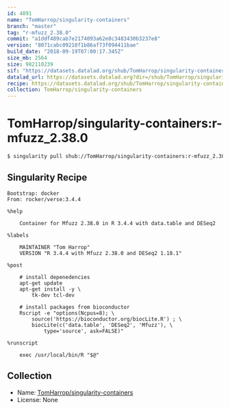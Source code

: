 ```yaml
---
id: 4891
name: "TomHarrop/singularity-containers"
branch: "master"
tag: "r-mfuzz_2.38.0"
commit: "a1ddf489cab7e2174093a62e0c3483430b3237e8"
version: "8071cabc09218f1b86af73f094411bae"
build_date: "2018-09-19T07:00:17.345Z"
size_mb: 2564
size: 982110239
sif: "https://datasets.datalad.org/shub/TomHarrop/singularity-containers/r-mfuzz_2.38.0/2018-09-19-a1ddf489-8071cabc/8071cabc09218f1b86af73f094411bae.simg"
datalad_url: https://datasets.datalad.org?dir=/shub/TomHarrop/singularity-containers/r-mfuzz_2.38.0/2018-09-19-a1ddf489-8071cabc/
recipe: https://datasets.datalad.org/shub/TomHarrop/singularity-containers/r-mfuzz_2.38.0/2018-09-19-a1ddf489-8071cabc/Singularity
collection: TomHarrop/singularity-containers
---
```


# TomHarrop/singularity-containers:r-mfuzz_2.38.0

```bash
$ singularity pull shub://TomHarrop/singularity-containers:r-mfuzz_2.38.0
```

## Singularity Recipe

```singularity
Bootstrap: docker
From: rocker/verse:3.4.4

%help

    Container for Mfuzz 2.38.0 in R 3.4.4 with data.table and DESeq2

%labels

    MAINTAINER "Tom Harrop"
    VERSION "R 3.4.4 with Mfuzz 2.38.0 and DESeq2 1.18.1"

%post

    # install depenedencies
    apt-get update
    apt-get install -y \
        tk-dev tcl-dev

    # install packages from bioconductor
    Rscript -e "options(Ncpus=8); \
        source('https://bioconductor.org/biocLite.R') ; \
        biocLite(c('data.table', 'DESeq2', 'Mfuzz'), \
            type='source', ask=FALSE)"

%runscript

    exec /usr/local/bin/R "$@"
```

## Collection

 - Name: [TomHarrop/singularity-containers](https://github.com/TomHarrop/singularity-containers)
 - License: None

